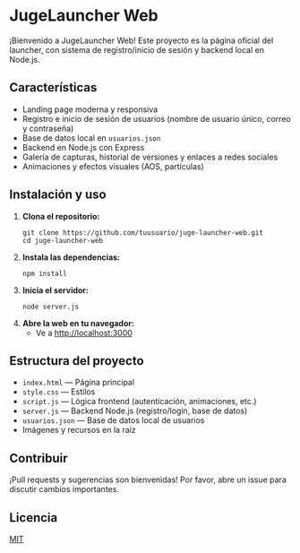 # JugeLauncher Web

¡Bienvenido a JugeLauncher Web! Este proyecto es la página oficial del launcher, con sistema de registro/inicio de sesión y backend local en Node.js.

## Características
- Landing page moderna y responsiva
- Registro e inicio de sesión de usuarios (nombre de usuario único, correo y contraseña)
- Base de datos local en `usuarios.json`
- Backend en Node.js con Express
- Galería de capturas, historial de versiones y enlaces a redes sociales
- Animaciones y efectos visuales (AOS, partículas)

## Instalación y uso

1. **Clona el repositorio:**
   ```
   git clone https://github.com/tuusuario/juge-launcher-web.git
   cd juge-launcher-web
   ```
2. **Instala las dependencias:**
   ```
   npm install
   ```
3. **Inicia el servidor:**
   ```
   node server.js
   ```
4. **Abre la web en tu navegador:**
   - Ve a [http://localhost:3000](http://localhost:3000)

## Estructura del proyecto
- `index.html` — Página principal
- `style.css` — Estilos
- `script.js` — Lógica frontend (autenticación, animaciones, etc.)
- `server.js` — Backend Node.js (registro/login, base de datos)
- `usuarios.json` — Base de datos local de usuarios
- Imágenes y recursos en la raíz

## Contribuir
¡Pull requests y sugerencias son bienvenidas! Por favor, abre un issue para discutir cambios importantes.

## Licencia
[MIT](LICENSE) 